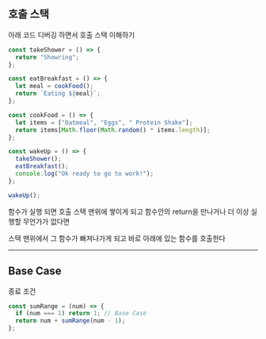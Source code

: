 ## 호출 스택

아래 코드 디버깅 하면서 호출 스택 이해하기

```js
const takeShower = () => {
  return "Showring";
};

const eatBreakfast = () => {
  let meal = cookFood();
  return `Eating ${meal}`;
};

const cookFood = () => {
  let items = ["Oatmeal", "Eggs", " Protein Shake"];
  return items[Math.floor(Math.random() * items.length)];
};

const wakeUp = () => {
  takeShower();
  eatBreakfast();
  console.log("Ok ready to go to work!");
};

wakeUp();
```

함수가 실행 되면 호출 스택 맨위에 쌓이게 되고 함수안의 return을 만나거나 더 이상 실행할 무언가가 없다면

스택 맨위에서 그 함수가 빠져나가게 되고 바로 아래에 있는 함수를 호출한다

<hr/>

## Base Case

종료 조건

```js
const sumRange = (num) => {
  if (num === 1) return 1; // Base Case
  return num + sumRange(num - 1);
};
```
